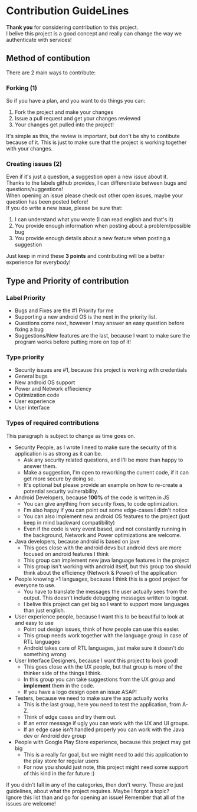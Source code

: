 # Contribution GuideLines
**Thank you** for considering contribution to this project.  
I belive this project is a good concept and really can change the way we authenticate with services!
## Method of contibution
There are 2 main ways to contribute:  
### Forking (1)
So if you have a plan, and you want to do things you can:
1. Fork the project and make your changes  
2. Issue a pull request and get your changes reviewed
3. Your changes get pulled into the project!

It's simple as this, the review is important, but don't be shy to contibute because of it. This is just to make sure that the project is working together with your changes.  

### Creating issues (2)
Even if it's just a question, a suggestion open a new issue about it.  
Thanks to the labels github provides, I can differentiate between bugs and questions/suggestions!  
When opening an issue please check out other open issues, maybe your question has been posted before!  
If you do write a new issue, please be sure that:
1. I can understand what you wrote (I can read english and that's it)
2. You provide enough information when posting about a problem/possible bug
3. You provide enough details about a new feature when posting a suggestion

Just keep in mind these **3 points** and contributing will be a better experience for everybody!

## Type and Priority of contribution
### Label Priority
* Bugs and Fixes are the \#1 Priority for me
* Supporting a new android OS is the next in the priority list.
* Questions come next, however I may answer an easy question before fixing a bug
* Suggestions/New features are the last, because I want to make sure the program works before putting more on top of it!
### Type priority
* Security issues are \#1, because this project is working with credentials
* General bugs
* New android OS support
* Power and Network effieciency
* Optimization code
* User experience
* User interface
### Types of required contributions
This paragraph is subject to change as time goes on.
* Security People, as I wrote I need to make sure the security of this application is as strong as it can be.  
  * Ask any security related questions, and I'll be more than happy to answer them.  
  * Make a suggestion, I'm open to reworking the current code, if it can get more secure by doing so.  
  * It's optional but please provide an example on how to re-create a potential security vulnerability.
* Android Developers, because **100%** of the code is written in JS  
  * You can give anything from security fixes, to code optimization.  
  * I'm also happy if you can point out some edge-cases I didn't notice
  * You can also implement new android OS features to the project (just keep in mind backward compatibility)
  * Even if the code is very event based, and not constantly running in the background, Network and Power optimizations are welcome.
* Java developers, because android is based on jave
  * This goes close with the android devs but android devs are more focused on android features I think
  * This group can implement new java language features in the project
  * This group isn't working with android itself, but this group too should think about the efficiency (Network & Power) of the application
* People knowing >1 languages, because I think this is a good project for everyone to use.
  * You have to translate the messages the user actually sees from the output. This doesn't include debugging messages written to logcat.
  * I belive this project can get big so I want to support more languages than just english.
* User experience people, because I want this to be beautiful to look at and easy to use  
  * Point out design issues, think of how people can use this easier.
  * This group needs work together with the language group in case of RTL languages
  * Android takes care of RTL languages, just make sure it doesn't do something wrong
* User Interface Designers, because I want this project to look good!  
  * This goes close with the UX people, but that group is more of the thinker side of the things I think.  
  * In this group you can take suggestions from the UX group and **implement** them in the code.  
  * If you have a logo design open an issue ASAP!
* Testers, because we need to make sure the app actually works  
  * This is the last group, here you need to test the application, from A-Z.  
  * Think of edge cases and try them out.  
  * If an error message if ugly you can work with the UX and UI groups.
  * If an edge case isn't handled properly you can work with the Java dev or Android dev group
* People with Google Play Store experience, because this project may get big
  * This is a really far goal, but we might need to add this application to the play store for regular users
  * For now you should just note, this project might need some support of this kind in the far future :)
  
If you didn't fall in any of the categories, then don't worry. These are just guidelines, about what the project requires. Maybe I forgot a topic?  
Ignore this list than and go for opening an issue! Remember that all of the issues are welcome!
